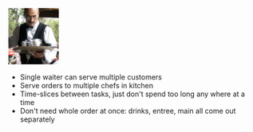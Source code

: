 <div class="center">
<img src="images/waiter.jpg" style="max-width: 20%; width: 20%; "/>
</div>

- Single waiter can serve multiple customers
- Serve orders to multiple chefs in kitchen
- Time-slices between tasks, just don't spend too long any where at a time
- Don't need whole order at once: drinks, entree, main all come out separately
